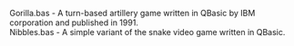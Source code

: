 Gorilla.bas - A turn-based artillery game written in QBasic by IBM corporation and published in 1991.<br />
Nibbles.bas - A simple variant of the snake video game written in QBasic.
